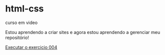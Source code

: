 # html-css
 curso em video

Estou aprendendo a criar sites e agora estou aprendendo a gerenciar meu repositório!

<a href="https://caiquezeferino.github.io/html-css/html-css/exercicios/ex004/index.html">Executar o exercicio 004</a>